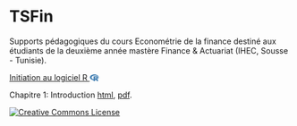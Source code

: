 # TSFin
Supports pédagogiques du cours Econométrie de la finance destiné aux étudiants de la deuxième année mastère Finance &amp; Actuariat (IHEC, Sousse - Tunisie).

[Initiation au logiciel R <svg aria-hidden="true" role="img" viewBox="0 0 581 512" style="height:1em;width:1.13em;vertical-align:-0.125em;margin-left:auto;margin-right:auto;font-size:inherit;fill:steelblue;overflow:visible;position:relative;"><path d="M581 226.6C581 119.1 450.9 32 290.5 32S0 119.1 0 226.6C0 322.4 103.3 402 239.4 418.1V480h99.1v-61.5c24.3-2.7 47.6-7.4 69.4-13.9L448 480h112l-67.4-113.7c54.5-35.4 88.4-84.9 88.4-139.7zm-466.8 14.5c0-73.5 98.9-133 220.8-133s211.9 40.7 211.9 133c0 50.1-26.5 85-70.3 106.4-2.4-1.6-4.7-2.9-6.4-3.7-10.2-5.2-27.8-10.5-27.8-10.5s86.6-6.4 86.6-92.7-90.6-87.9-90.6-87.9h-199V361c-74.1-21.5-125.2-67.1-125.2-119.9zm225.1 38.3v-55.6c57.8 0 87.8-6.8 87.8 27.3 0 36.5-38.2 28.3-87.8 28.3zm-.9 72.5H365c10.8 0 18.9 11.7 24 19.2-16.1 1.9-33 2.8-50.6 2.9v-22.1z"/></svg>](https://github.com/Hamrita/Statistique-Mathematique/tree/main/Initiation%20R)

Chapitre 1: Introduction [html](https://rpubs.com/Sioud/827012),  [pdf](https://github.com/Hamrita/TSFin/blob/main/Chap1/Chap1_TSFin.pdf).


<a rel="license" href="http://creativecommons.org/licenses/by-nc-sa/4.0/"><img alt="Creative Commons License" style="border-width:0" src="https://i.creativecommons.org/l/by-nc-sa/4.0/88x31.png" /></a><br /><span xmlns:dct="http://purl.org/dc/terms/" href="http://purl.org/dc/dcmitype/Text" property="dct:title" rel="dct:type">
